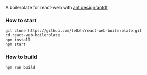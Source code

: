 A boilerplate for react-web with [ant design(antd)](http://ant.design/docs/react/introduce)

### How to start

```
git clone https://github.com/le0zh/react-web-boilerplate.git
cd react-web-boilerplate
npm install
npm start
```

### How to build
```
npm run build
```
